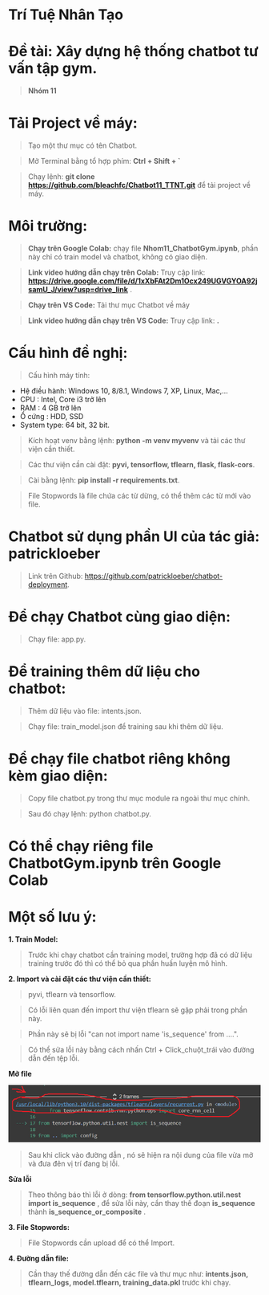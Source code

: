 # Trí Tuệ Nhân Tạo
# Đề tài: Xây dựng hệ thống chatbot tư vấn tập gym.
> **Nhóm 11**

# Tải Project về máy:
> Tạo một thư mục có tên Chatbot.

> Mở Terminal bằng tổ hợp phím: **Ctrl + Shift + `**

> Chạy lệnh: **git clone https://github.com/bleachfc/Chatbot11_TTNT.git** để tải project về máy.
# Môi trường:
>  **Chạy trên Google Colab:** chạy file **Nhom11_ChatbotGym.ipynb**, phần này chỉ có train model và chatbot, không có giao diện.

>  **Link video hướng dẫn chạy trên Colab:** Truy cập link: **https://drive.google.com/file/d/1xXbFAt2Dm1Ocx249UGVGYOA92jsamU_J/view?usp=drive_link** .

>  **Chạy trên VS Code:** Tải thư mục Chatbot về máy

>  **Link video hướng dẫn chạy trên VS Code:** Truy cập link: **.**
# Cấu hình đề nghị:
> Cấu hình máy tính:
 + Hệ điều hành: Windows 10, 8/8.1, Windows 7, XP, Linux, Mac,…
 + CPU :    Intel, Core i3 trở lên
 + RAM :     4 GB trở lên
 + Ổ cứng :    HDD, SSD
 + System type: 64 bit, 32 bit.


>  Kích hoạt venv bằng lệnh: **python -m venv myvenv** và tải các thư viện cần thiết.

>  Các thư viện cần cài đặt: **pyvi, tensorflow, tflearn, flask, flask-cors**.

>  Cài bằng lệnh: **pip install -r requirements.txt**.

>  File Stopwords là file chứa các từ dừng, có thể thêm các từ mới vào file.

# Chatbot sử dụng phần UI của tác giả: patrickloeber
>  Link trên Github: https://github.com/patrickloeber/chatbot-deployment.

# Để chạy Chatbot cùng giao diện: 
>  Chạy file: app.py.

# Để training thêm dữ liệu cho chatbot:
>  Thêm dữ liệu vào file: intents.json.

>Chạy file: train_model.json để training sau khi thêm dữ liệu.

# Để chạy file chatbot riêng không kèm giao diện:
>  Copy file chatbot.py trong thư mục module ra ngoài thư mục chính.

>  Sau đó chạy lệnh:  python chatbot.py.

# Có thể chạy riêng file ChatbotGym.ipynb trên Google Colab

# Một số lưu ý:

**1.  Train Model:**
> Trước khi chạy chatbot cần training model, trường hợp đã có dữ liệu training trước đó thì có thể bỏ qua phần huấn luyện mô hình.

**2.  Import và cài đặt các thư viện cần thiết:**
>   pyvi, tflearn và tensorflow.

>   Có lỗi liên quan đến import thư viện tflearn sẽ gặp phải trong phần này.

>   Phần này sẽ bị lỗi "can not import name 'is_sequence' from ....".

>   Có thể sửa lỗi này bằng cách nhấn Ctrl + Click_chuột_trái vào đường dẫn đến tệp lỗi.


**Mở file**


![alt text](https://github.com/bleachfc/Chatbot11_TTNT/blob/main/Er.png?raw=true)

>  Sau khi click vào đường dẫn , nó sẽ hiện ra nội dung của file vừa mở và đưa đên vị trí đang bị lỗi.

**Sửa lỗi**
>  Theo thông báo thì lỗi ở dòng: **from tensorflow.python.util.nest import is_sequence** , để sửa lỗi này, cần thay thế đoạn **is_sequence** thành **is_sequence_or_composite** .

**3. File Stopwords:**
>  File Stopwords cần upload để có thể Import.

**4. Đường dẫn file:**
> Cần thay thế đường dẫn đến các file và thư mục như: **intents.json, tflearn_logs, model.tflearn, training_data.pkl** trước khi chạy.
